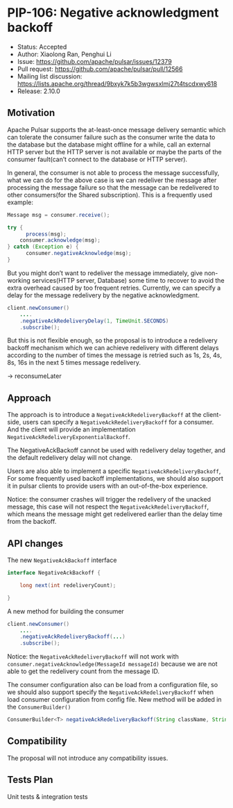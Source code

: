 # PIP-106: Negative acknowledgment backoff

- Status: Accepted
- Author: Xiaolong Ran, Penghui Li
- Issue: https://github.com/apache/pulsar/issues/12379
- Pull request: https://github.com/apache/pulsar/pull/12566
- Mailing list discussion: https://lists.apache.org/thread/9bxyk7k5b3wgwsxlmj27t4tscdxwy618
- Release: 2.10.0

## Motivation

Apache Pulsar supports the at-least-once message delivery semantic which can tolerate the consumer failure such as the consumer write the data to the database but the database might offline for a while, call an external HTTP server but the HTTP server is not available or maybe the parts of the consumer fault(can’t connect to the database or HTTP server).

In general, the consumer is not able to process the message successfully, what we can do for the above case is we can redeliver the message after processing the message failure so that the message can be redelivered to other consumers(for the Shared subscription). This is a frequently used example:

```java
Message msg = consumer.receive();

try {
      process(msg);
	consumer.acknowledge(msg);
} catch (Exception e) {
      consumer.negativeAcknowledge(msg);
}
```

But you might don’t want to redeliver the message immediately, give non-working services(HTTP server, Database) some time to recover to avoid the extra overhead caused by too frequent retries. Currently, we can specify a delay for the message redelivery by the negative acknowledgment.

```java
client.newConsumer()
    ....
    .negativeAckRedeliveryDelay(1, TimeUnit.SECONDS)
    .subscribe();
```

But this is not flexible enough, so the proposal is to introduce a redelivery backoff mechanism which we can achieve redelivery with different delays according to the number of times the message is retried such as 1s, 2s, 4s, 8s, 16s in the next 5 times message redelivery.

-> reconsumeLater

## Approach

The approach is to introduce a `NegativeAckRedeliveryBackoff` at the client-side, users can specify a `NegativeAckRedeliveryBackoff` for a consumer. And the client will provide an implementation `NegativeAckRedeliveryExponentialBackoff`.

The NegativeAckBackoff cannot be used with redelivery delay together, and the default redelivery delay will not change.

Users are also able to implement a specific `NegativeAckRedeliveryBackoff`, For some frequently used backoff implementations, we should also support it in pulsar clients to provide users with an out-of-the-box experience.

Notice: the consumer crashes will trigger the redelivery of the unacked message, this case will not respect the `NegativeAckRedeliveryBackoff`, which means the message might get redelivered earlier than the delay time from the backoff.

## API changes

The new `NegativeAckBackoff` interface
```java
interface NegativeAckBackoff {

	long next(int redeliveryCount);

}
```

A new method for building the consumer
```java
client.newConsumer()
    ....
    .negativeAckRedeliveryBackoff(...)
    .subscribe();
```

Notice: the `NegativeAckRedeliveryBackoff` will not work with `consumer.negativeAcknowledge(MessageId messageId)` because we are not able to get the redelivery count from the message ID.

The consumer configuration also can be load from a configuration file, so we should also support specify the `NegativeAckRedeliveryBackoff` when load consumer configuration from config file. New method will be added in the `ConsumerBuilder()`

```java
ConsumerBuilder<T> negativeAckRedeliveryBackoff(String className, String params);
```

## Compatibility

The proposal will not introduce any compatibility issues.

## Tests Plan

Unit tests & integration tests
